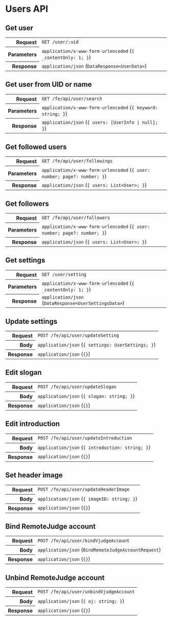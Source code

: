 # Users API

## Get user

<table>
  <tr>
    <th align="right">Request</th>
    <td><code>GET /user/:uid</code></td>
  </tr>
  <tr>
    <th align="right">Parameters</th>
    <td><code>application/x-www-form-urlencoded</code> (<code>{ _contentOnly: 1; }</code>)</td>
  </tr>
  <tr>
    <th align="right">Response</th>
    <td><code>application/json</code> (<code>DataResponse&lt;UserData&gt;</code>)</td>
  </tr>
</table>

## Get user from UID or name

<table>
  <tr>
    <th align="right">Request</th>
    <td><code>GET /fe/api/user/search</code></td>
  </tr>
  <tr>
    <th align="right">Parameters</th>
    <td><code>application/x-www-form-urlencoded</code> (<code>{ keyword: string; }</code>)</td>
  </tr>
  <tr>
    <th align="right">Response</th>
    <td><code>application/json</code> (<code>{ users: [UserInfo | null]; }</code>)</td>
  </tr>
</table>

## Get followed users

<table>
  <tr>
    <th align="right">Request</th>
    <td><code>GET /fe/api/user/followings</code></td>
  </tr>
  <tr>
    <th align="right">Parameters</th>
    <td><code>application/x-www-form-urlencoded</code> (<code>{ user: number; page?: number; }</code>)</td>
  </tr>
  <tr>
    <th align="right">Response</th>
    <td><code>application/json</code> (<code>{ users: List&lt;User&gt;; }</code>)</td>
  </tr>
</table>

## Get followers

<table>
  <tr>
    <th align="right">Request</th>
    <td><code>GET /fe/api/user/followers</code></td>
  </tr>
  <tr>
    <th align="right">Parameters</th>
    <td><code>application/x-www-form-urlencoded</code> (<code>{ user: number; page?: number; }</code>)</td>
  </tr>
  <tr>
    <th align="right">Response</th>
    <td><code>application/json</code> (<code>{ users: List&lt;User&gt;; }</code>)</td>
  </tr>
</table>

## Get settings

<table>
  <tr>
    <th align="right">Request</th>
    <td><code>GET /user/setting</code></td>
  </tr>
  <tr>
    <th align="right">Parameters</th>
    <td><code>application/x-www-form-urlencoded</code> (<code>{ _contentOnly: 1; }</code>)</td>
  </tr>
  <tr>
    <th align="right">Response</th>
    <td><code>application/json</code> (<code>DataResponse&lt;UserSettingsData&gt;</code>)</td>
  </tr>
</table>

## Update settings

<table>
  <tr>
    <th align="right">Request</th>
    <td><code>POST /fe/api/user/updateSetting</code></td>
  </tr>
  <tr>
    <th align="right">Body</th>
    <td><code>application/json</code> (<code>{ settings: UserSettings; }</code>)</td>
  </tr>
  <tr>
    <th align="right">Response</th>
    <td><code>application/json</code> (<code>{}</code>)</td>
  </tr>
</table>

## Edit slogan

<table>
  <tr>
    <th align="right">Request</th>
    <td><code>POST /fe/api/user/updateSlogan</code></td>
  </tr>
  <tr>
    <th align="right">Body</th>
    <td><code>application/json</code> (<code>{ slogan: string; }</code>)</td>
  </tr>
  <tr>
    <th align="right">Response</th>
    <td><code>application/json</code> (<code>{}</code>)</td>
  </tr>
</table>

## Edit introduction

<table>
  <tr>
    <th align="right">Request</th>
    <td><code>POST /fe/api/user/updateIntroduction</code></td>
  </tr>
  <tr>
    <th align="right">Body</th>
    <td><code>application/json</code> (<code>{ introduction: string; }</code>)</td>
  </tr>
  <tr>
    <th align="right">Response</th>
    <td><code>application/json</code> (<code>{}</code>)</td>
  </tr>
</table>

## Set header image

<table>
  <tr>
    <th align="right">Request</th>
    <td><code>POST /fe/api/user/updateHeaderImage</code></td>
  </tr>
  <tr>
    <th align="right">Body</th>
    <td><code>application/json</code> (<code>{ imageID: string; }</code>)</td>
  </tr>
  <tr>
    <th align="right">Response</th>
    <td><code>application/json</code> (<code>{}</code>)</td>
  </tr>
</table>

## Bind RemoteJudge account

<table>
  <tr>
    <th align="right">Request</th>
    <td><code>POST /fe/api/user/bindVjudgeAccount</code></td>
  </tr>
  <tr>
    <th align="right">Body</th>
    <td><code>application/json</code> (<code>BindRemoteJudgeAccountRequest</code>)</td>
  </tr>
  <tr>
    <th align="right">Response</th>
    <td><code>application/json</code> (<code>{}</code>)</td>
  </tr>
</table>

## Unbind RemoteJudge account

<table>
  <tr>
    <th align="right">Request</th>
    <td><code>POST /fe/api/user/unbindVjudgeAccount</code></td>
  </tr>
  <tr>
    <th align="right">Body</th>
    <td><code>application/json</code> (<code>{ oj: string; }</code>)</td>
  </tr>
  <tr>
    <th align="right">Response</th>
    <td><code>application/json</code> (<code>{}</code>)</td>
  </tr>
</table>

